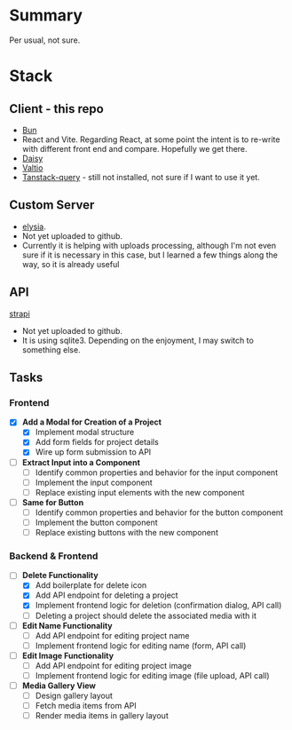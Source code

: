 # Summary

Per usual, not sure.

# Stack

## Client - this repo

- [Bun](https://bun.sh/)
- React and Vite. Regarding React, at some point the intent is to re-write with different front end and compare. Hopefully we get there.
- [Daisy](https://daisyui.com/)
- [Valtio](https://valtio.pmnd.rs/)
- [Tanstack-query](https://tanstack.com/query/latest/docs/react/overview) - still not installed, not sure if I want to use it yet.

## Custom Server

- [elysia](https://elysiajs.com/).
- Not yet uploaded to github.
- Currently it is helping with uploads processing, although I'm not even sure if it is necessary in this case, but I learned a few things along the way, so it is already useful

## API

[strapi](https://strapi.io/)

- Not yet uploaded to github.
- It is using sqlite3. Depending on the enjoyment, I may switch to something else.

## Tasks

### Frontend

- [x] **Add a Modal for Creation of a Project**
  - [x] Implement modal structure
  - [x] Add form fields for project details
  - [x] Wire up form submission to API
- [ ] **Extract Input into a Component**
  - [ ] Identify common properties and behavior for the input component
  - [ ] Implement the input component
  - [ ] Replace existing input elements with the new component
- [ ] **Same for Button**
  - [ ] Identify common properties and behavior for the button component
  - [ ] Implement the button component
  - [ ] Replace existing buttons with the new component

### Backend & Frontend

- [ ] **Delete Functionality**
  - [x] Add boilerplate for delete icon
  - [x] Add API endpoint for deleting a project
  - [x] Implement frontend logic for deletion (confirmation dialog, API call)
  - [ ] Deleting a project should delete the associated media with it
- [ ] **Edit Name Functionality**
  - [ ] Add API endpoint for editing project name
  - [ ] Implement frontend logic for editing name (form, API call)
- [ ] **Edit Image Functionality**
  - [ ] Add API endpoint for editing project image
  - [ ] Implement frontend logic for editing image (file upload, API call)
- [ ] **Media Gallery View**
  - [ ] Design gallery layout
  - [ ] Fetch media items from API
  - [ ] Render media items in gallery layout
